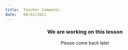```yaml
---
title:  Teacher Comments
date:   08/01/2021
---
```


### <center>We are working on this lesson</center>
<center>Please come back later</center>